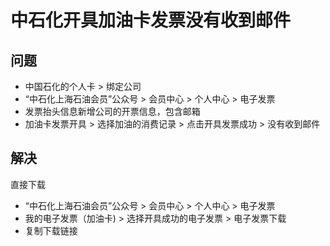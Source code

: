 # 中石化开具加油卡发票没有收到邮件

## 问题
* 中国石化的个人卡 > 绑定公司
* “中石化上海石油会员”公众号 > 会员中心 > 个人中心 > 电子发票
* 发票抬头信息新增公司的开票信息，包含邮箱
* 加油卡发票开具 > 选择加油的消费记录 > 点击开具发票成功 > 没有收到邮件

## 解决
直接下载

* “中石化上海石油会员”公众号 > 会员中心 > 个人中心 > 电子发票
* 我的电子发票（加油卡) > 选择开具成功的电子发票 > 电子发票下载
* 复制下载链接
